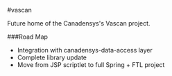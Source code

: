 #vascan

Future home of the Canadensys's Vascan project.

###Road Map

 * Integration with canadensys-data-access layer
 * Complete library update
 * Move from JSP scriptlet to full Spring + FTL project
